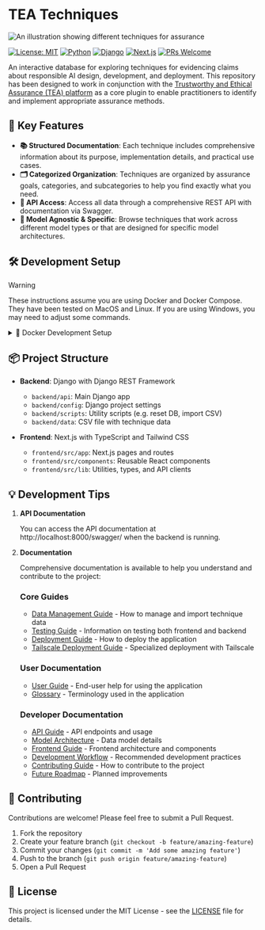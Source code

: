# TEA Techniques

![An illustration showing different techniques for assurance](https://alan-turing-institute.github.io/turing-commons/assets/images/illustrations/trust-yellow.png)

[![License: MIT](https://img.shields.io/badge/License-MIT-blue.svg)](https://opensource.org/licenses/MIT)
[![Python](https://img.shields.io/badge/Python-3.12-blue)](https://www.python.org/downloads/)
[![Django](https://img.shields.io/badge/Django-5.1-green)](https://www.djangoproject.com/)
[![Next.js](https://img.shields.io/badge/Next.js-15.2-black)](https://nextjs.org/)
[![PRs Welcome](https://img.shields.io/badge/PRs-welcome-brightgreen.svg)](http://makeapullrequest.com)

An interactive database for exploring techniques for evidencing claims about responsible AI design, development, and deployment. This repository has been designed to work in conjunction with the [Trustworthy and Ethical Assurance (TEA) platform](https://assuranceplatform.azurewebsites.net/) as a core plugin to enable practitioners to identify and implement appropriate assurance methods.

## 🚀 Key Features

-   **📚 Structured Documentation**: Each technique includes comprehensive information about its purpose, implementation details, and practical use cases.
-   **🗂️ Categorized Organization**: Techniques are organized by assurance goals, categories, and subcategories to help you find exactly what you need.
-   **🔌 API Access**: Access all data through a comprehensive REST API with documentation via Swagger.
-   **🧩 Model Agnostic & Specific**: Browse techniques that work across different model types or that are designed for specific model architectures.

## 🛠️ Development Setup

> [!WARNING]
> These instructions assume you are using Docker and Docker Compose. They have been tested on MacOS and Linux. If you are using Windows, you may need to adjust some commands.

<details>
<summary>🐳 Docker Development Setup</summary>

This is the standard way to set up the development environment using Docker Compose, which manages the necessary services (PostgreSQL, Backend, Frontend).

1.  **Prerequisites:** Ensure you have Docker and Docker Compose installed ([Docker Desktop](https://www.docker.com/products/docker-desktop/) is recommended).
2.  **Clone the repository:**
    ```bash
    git clone https://github.com/chrisdburr/tea-techniques.git
    cd tea-techniques
    ```
3.  **Setup Environment Variables:**
    ```bash
    cp .env.example .env
    ```
    -   Review the `.env` file. For development, the default database credentials used by Docker Compose should work fine, but you can customize them if needed.
4.  **Build and Start Services:**
    ```bash
    # Use the development compose file
    docker-compose -f docker-compose.development.yml up -d --build
    ```
    -   This command builds the images (if they don't exist or need updating) and starts the `db`, `backend`, and `frontend` services in detached mode.
5.  **Initialize the Database:**
    ```bash
    # Run migrations and import initial data inside the backend container
    docker-compose -f docker-compose.development.yml exec backend python manage.py reset_and_import_techniques
    ```
    -   This step is crucial! It sets up the database schema and populates it with the necessary techniques data. You only need to run this once after the initial setup, or if you need to reset the development database.
6.  **Access the Application:**
    -   Frontend: http://localhost:3000
    -   Backend API: http://localhost:8000/api/
    -   Django Admin: http://localhost:8000/admin/ (Login with user: `admin`, password: `admin`)
7.  **Stopping the Services:**
    ```bash
    docker-compose -f docker-compose.development.yml down
    ```
8.  **Viewing Logs:**

    ```bash
    # View logs for all services
    docker-compose -f docker-compose.development.yml logs

    # View logs for a specific service (e.g., backend)
    docker-compose -f docker-compose.development.yml logs backend

    # Follow logs in real-time
    docker-compose -f docker-compose.development.yml logs -f backend
    ```

</details>

## 📦 Project Structure

-   **Backend**: Django with Django REST Framework

    -   `backend/api`: Main Django app
    -   `backend/config`: Django project settings
    -   `backend/scripts`: Utility scripts (e.g. reset DB, import CSV)
    -   `backend/data`: CSV file with technique data

-   **Frontend**: Next.js with TypeScript and Tailwind CSS
    -   `frontend/src/app`: Next.js pages and routes
    -   `frontend/src/components`: Reusable React components
    -   `frontend/src/lib`: Utilities, types, and API clients

## 💡 Development Tips

1. **API Documentation**

    You can access the API documentation at http://localhost:8000/swagger/ when the backend is running.

2. **Documentation**

    Comprehensive documentation is available to help you understand and contribute to the project:

    ### Core Guides

    - [Data Management Guide](docs/DATA-MANAGEMENT.md) - How to manage and import technique data
    - [Testing Guide](docs/TESTING.md) - Information on testing both frontend and backend
    - [Deployment Guide](docs/DEPLOYMENT.md) - How to deploy the application
    - [Tailscale Deployment Guide](docs/TAILSCALE-DEPLOYMENT.md) - Specialized deployment with Tailscale

    ### User Documentation

    - [User Guide](docs/USER-GUIDE.md) - End-user help for using the application
    - [Glossary](docs/GLOSSARY.md) - Terminology used in the application

    ### Developer Documentation

    - [API Guide](docs/API-GUIDE.md) - API endpoints and usage
    - [Model Architecture](docs/MODEL-ARCHITECTURE.md) - Data model details
    - [Frontend Guide](docs/FRONTEND-GUIDE.md) - Frontend architecture and components
    - [Development Workflow](docs/DEVELOPMENT-WORKFLOW.md) - Recommended development practices
    - [Contributing Guide](docs/CONTRIBUTING.md) - How to contribute to the project
    - [Future Roadmap](docs/FUTURE-ROADMAP.md) - Planned improvements

## 🤝 Contributing

Contributions are welcome! Please feel free to submit a Pull Request.

1. Fork the repository
2. Create your feature branch (`git checkout -b feature/amazing-feature`)
3. Commit your changes (`git commit -m 'Add some amazing feature'`)
4. Push to the branch (`git push origin feature/amazing-feature`)
5. Open a Pull Request

## 📄 License

This project is licensed under the MIT License - see the [LICENSE](LICENSE) file for details.
